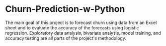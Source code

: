 # Churn-Prediction-w-Python
The main goal of this project is to forecast churn using data from an Excel sheet and to evaluate the accuracy of the forecasts using logistic regression. Exploratory data analysis, bivariate analysis, model training, and accuracy testing are all parts of the project's methodology.
